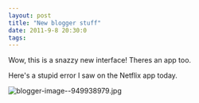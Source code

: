 ```yaml
---
layout: post
title: "New blogger stuff"
date: 2011-9-8 20:30:0
tags: 
---
```


Wow, this is a snazzy new interface! Theres an app too.

Here's a stupid error I saw on the Netflix app today.



![blogger-image--949938979.jpg][1]

   [1]: https://lh4.googleusercontent.com/-7HQEs3uki_g/TmlysWRJAyI/AAAAAAAAAEU/GSTw_OzwOb8/s400/blogger-image--949938979.jpg
